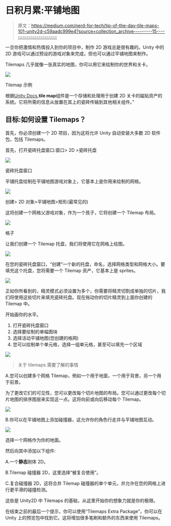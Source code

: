 # 日积月累:平铺地图

> 原文：<https://medium.com/nerd-for-tech/tip-of-the-day-tile-maps-101-unity2d-c59aadc999e4?source=collection_archive---------15----------------------->

一旦你把激情和热情投入到你的项目中，制作 2D 游戏总是很有趣的。Unity 中的 2D 游戏可以通过预设的游戏对象来完成，但也可以通过平铺地图来制作。

Tilemaps 几乎就像一张真实的地图，你可以用它来绘制你的世界和关卡。

![](img/ee38214c2d39a1149431e4da62c2b6c8.png)

Tilemap 示例

根据[Unity Docs](https://docs.unity3d.com/Manual/class-Tilemap.html),**tile map**组件是一个存储和处理用于创建 2D 关卡的磁贴资产的系统。它将所需的信息从放置在其上的瓷砖传输到其他相关组件。”

## 目标:如何设置 Tilemaps？

首先，你必须创建一个 2D 项目，因为这将允许 Unity 自动安装大多数 2D 软件包，包括 Tilemaps。

首先，打开瓷砖托盘窗口:窗口> 2D >瓷砖托盘

![](img/b6c3b0d407aaad411889b1121fad6656.png)

瓷砖托盘窗口

平铺托盘绘制在平铺地图游戏对象上，它基本上是你用来绘制的网格。

![](img/a60cc9c49283d80fc5abdf97a530ebf6.png)

创建> 2D 对象>平铺地图>矩形(最常见的)

这将创建一个网格父游戏对象，作为一个孩子，它将创建一个 Tilemap 布局。

![](img/a30f8b30bf0f8777848154fb15d0bd99.png)

格子

让我们创建一个 Tilemap 托盘，我们将使用它在网格上绘图。

![](img/ba7961234208aee7940e677057c02f4f.png)

在您的瓷砖托盘窗口，“创建”一个新的托盘，命名，选择网格类型和网格大小。要填充这个托盘，您将需要一个 Tilemap 资产，它基本上是 sprites。

![](img/e7d66355a26a8e732c15abdb44c76306.png)

正如你所看到的，精灵模式必须设置为多个，你需要将精灵切割成单独的切片，我们将使用这些切片来填充瓷砖托盘。现在拖动你的切片精灵到上面你创建的 Tilemap 中。

开始画你的水平。

1.  打开瓷砖托盘窗口
2.  选择要绘制的单幅图块
3.  选择活动平铺地图(您创建的格网)
4.  您可以绘制单个单元格，选择一组单元格，甚至可以填充一个区域

![](img/f042a820d6b58694da6a3a048987c326.png)

> 关于 tilemaps 需要了解的事情

A.您可以创建多个网格 Tilemap，例如一个用于地面，一个用于背景，另一个用于前景。

为了更改它们的可见性，您可以更改每个切片地图的布局。您可以通过更改每个切片地图的排序图层来实现这一点。这将向前或向后移动每个 Tilemap。

![](img/21798dcf3cf3ae5eee3f274a2d7d9316.png)

B.你可以在平铺地图上添加碰撞器，这允许你的角色行走并与平铺地图互动。

![](img/5fee8d316582f551948547616021f18a.png)

选择一个网格作为你的地面。

然后向其中添加以下组件:

A.一个**静态**刚体 2D。

B.Tilemap 碰撞器 2D，这里选择“被复合使用”。

C.复合碰撞器 2D，这将合并 Tilemap 碰撞器的单个单元，并允许在您的网格上进行更平滑的碰撞检测。

这些是 Unity2D 中 Tilemaps 的基础，从这里开始你的想象力就是你的极限。

在结束之前的最后一个提示，你可以使用“Tilemaps Extra Package”，你可以在 Unity 上的预览包中找到它。这将增加很多笔刷和额外的东西来使用 Tilemaps。